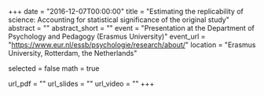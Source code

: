 +++
date = "2016-12-07T00:00:00"
title = "Estimating the replicability of science: Accounting for statistical significance of the original study"
abstract = ""
abstract_short = ""
event = "Presentation at the Department of Psychology and Pedagogy (Erasmus University)"
event_url = "https://www.eur.nl/essb/psychologie/research/about/"
location = "Erasmus University, Rotterdam, the Netherlands"

selected = false
math = true

url_pdf = ""
url_slides = ""
url_video = ""
+++